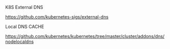 K8S External DNS

https://github.com/kubernetes-sigs/external-dns

Local DNS CACHE

https://github.com/kubernetes/kubernetes/tree/master/cluster/addons/dns/nodelocaldns
